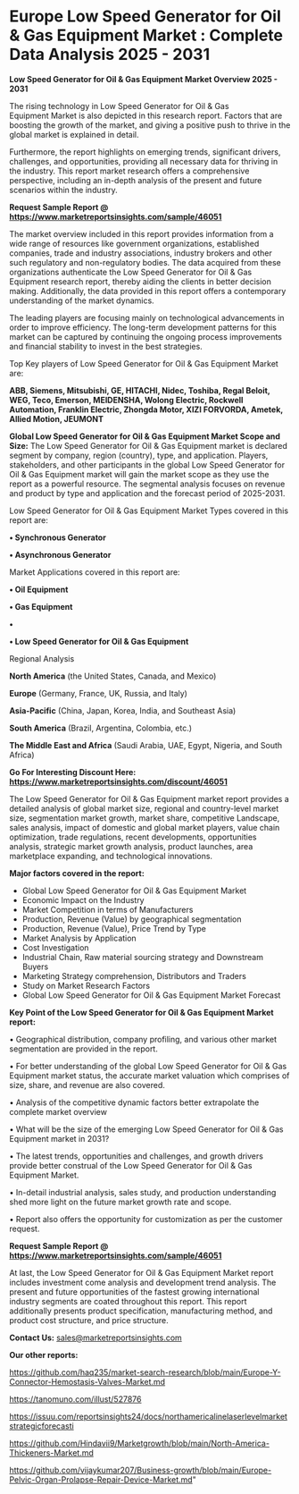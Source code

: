 # Europe Low Speed Generator for Oil & Gas Equipment Market : Complete Data Analysis 2025 - 2031

<Strong> Low Speed Generator for Oil & Gas Equipment Market Overview 2025 - 2031</strong>

The rising technology in Low Speed Generator for Oil & Gas Equipment Market is also depicted in this research report. Factors that are boosting the growth of the market, and giving a positive push to thrive in the global market is explained in detail.

Furthermore, the report highlights on emerging trends, significant drivers, challenges, and opportunities, providing all necessary data for thriving in the industry. This report market research offers a comprehensive perspective, including an in-depth analysis of the present and future scenarios within the industry.

<strong>Request Sample Report @ <a href=https://www.marketreportsinsights.com/sample/46051>https://www.marketreportsinsights.com/sample/46051</a></strong>

The market overview included in this report provides information from a wide range of resources like government organizations, established companies, trade and industry associations, industry brokers and other such regulatory and non-regulatory bodies. The data acquired from these organizations authenticate the Low Speed Generator for Oil & Gas Equipment research report, thereby aiding the clients in better decision making. Additionally, the data provided in this report offers a contemporary understanding of the market dynamics.

The leading players are focusing mainly on technological advancements in order to improve efficiency. The long-term development patterns for this market can be captured by continuing the ongoing process improvements and financial stability to invest in the best strategies.

Top Key players of Low Speed Generator for Oil & Gas Equipment Market are:

<strong>ABB, Siemens, Mitsubishi, GE, HITACHI, Nidec, Toshiba, Regal Beloit, WEG, Teco, Emerson, MEIDENSHA, Wolong Electric, Rockwell Automation, Franklin Electric, Zhongda Motor, XIZI FORVORDA, Ametek, Allied Motion, JEUMONT</strong>

<strong><b>Global Low Speed Generator for Oil & Gas Equipment Market Scope and Size:</b></strong>
The Low Speed Generator for Oil & Gas Equipment market is declared segment by company, region (country), type, and application. Players, stakeholders, and other participants in the global Low Speed Generator for Oil & Gas Equipment market will gain the market scope as they use the report as a powerful resource. The segmental analysis focuses on revenue and product by type and application and the forecast period of 2025-2031.

Low Speed Generator for Oil & Gas Equipment Market Types covered in this report are:

<strong>•  Synchronous Generator

•  Asynchronous Generator</strong>

Market Applications covered in this report are:

<strong>•  Oil Equipment

•  Gas Equipment

•  

•  Low Speed Generator for Oil & Gas Equipment</strong> 

Regional Analysis

<strong>North America</strong> (the United States, Canada, and Mexico)

<strong>Europe</strong> (Germany, France, UK, Russia, and Italy)

<strong>Asia-Pacific</strong> (China, Japan, Korea, India, and Southeast Asia)

<strong>South America</strong> (Brazil, Argentina, Colombia, etc.)

<strong>The Middle East and Africa</strong> (Saudi Arabia, UAE, Egypt, Nigeria, and South Africa)

<strong>Go For Interesting Discount Here: <a href=https://www.marketreportsinsights.com/discount/46051>https://www.marketreportsinsights.com/discount/46051</a></strong>

The Low Speed Generator for Oil & Gas Equipment market report provides a detailed analysis of global market size, regional and country-level market size, segmentation market growth, market share, competitive Landscape, sales analysis, impact of domestic and global market players, value chain optimization, trade regulations, recent developments, opportunities analysis, strategic market growth analysis, product launches, area marketplace expanding, and technological innovations.

<strong><b>Major factors covered in the report:</b></strong>
<ul>
  <li>Global Low Speed Generator for Oil & Gas Equipment Market </li>
  <li>Economic Impact on the Industry</li>
  <li>Market Competition in terms of Manufacturers</li>
  <li>Production, Revenue (Value) by geographical segmentation</li>
  <li>Production, Revenue (Value), Price Trend by Type</li>
  <li>Market Analysis by Application</li>
  <li>Cost Investigation</li>
  <li>Industrial Chain, Raw material sourcing strategy and Downstream Buyers</li>
  <li>Marketing Strategy comprehension, Distributors and Traders</li>
  <li>Study on Market Research Factors</li>
  <li>Global Low Speed Generator for Oil & Gas Equipment Market Forecast</li>
</ul>

<strong><b>Key Point of the Low Speed Generator for Oil & Gas Equipment Market report:</b></strong>

• Geographical distribution, company profiling, and various other market segmentation are provided in the report.

• For better understanding of the global Low Speed Generator for Oil & Gas Equipment market status, the accurate market valuation which comprises of size, share, and revenue are also covered.

• Analysis of the competitive dynamic factors better extrapolate the complete market overview

• What will be the size of the emerging Low Speed Generator for Oil & Gas Equipment market in 2031?

• The latest trends, opportunities and challenges, and growth drivers provide better construal of the Low Speed Generator for Oil & Gas Equipment Market.

• In-detail industrial analysis, sales study, and production understanding shed more light on the future market growth rate and scope.

• Report also offers the opportunity for customization as per the customer request.

<strong>Request Sample Report @ <a href=https://www.marketreportsinsights.com/sample/46051>https://www.marketreportsinsights.com/sample/46051</a></strong>

At last, the Low Speed Generator for Oil & Gas Equipment Market report includes investment come analysis and development trend analysis. The present and future opportunities of the fastest growing international industry segments are coated throughout this report. This report additionally presents product specification, manufacturing method, and product cost structure, and price structure.

<strong>Contact Us:</strong>
sales@marketreportsinsights.com

<strong>Our other reports:</strong>

<a href=https://github.com/haq235/market-search-research/blob/main/Europe-Y-Connector-Hemostasis-Valves-Market.md>https://github.com/haq235/market-search-research/blob/main/Europe-Y-Connector-Hemostasis-Valves-Market.md</a>

<a href=https://tanomuno.com/illust/527876>https://tanomuno.com/illust/527876</a>

<a href=https://issuu.com/reportsinsights24/docs/northamericalinelaserlevelmarketstrategicforecasti>https://issuu.com/reportsinsights24/docs/northamericalinelaserlevelmarketstrategicforecasti</a>

<a href=https://github.com/Hindavii9/Marketgrowth/blob/main/North-America-Thickeners-Market.md>https://github.com/Hindavii9/Marketgrowth/blob/main/North-America-Thickeners-Market.md</a>

<a href=https://github.com/vijaykumar207/Business-growth/blob/main/Europe-Pelvic-Organ-Prolapse-Repair-Device-Market.md>https://github.com/vijaykumar207/Business-growth/blob/main/Europe-Pelvic-Organ-Prolapse-Repair-Device-Market.md</a>"
